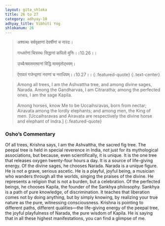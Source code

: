 ```yaml
---
layout: gita_shloka
title: 26 to 27
category: adhyay-10
adhyay_title: Vibhūti Yog
shlokanum: 26
---
```


> अश्वत्थः सर्ववृक्षाणां देवर्षीणां च नारदः।<br><br>गन्धर्वाणां चित्ररथः सिद्धानां कपिलो मुनिः।।10.26।।<br><br>उच्चैःश्रवसमश्वानां विद्धि माममृतोद्भवम्।<br><br>ऐरावतं गजेन्द्राणां नराणां च नराधिपम्।।10.27।।
{:.featured-quote} 
{:.text-center}

> Among all trees, I am the Ashvattha tree, and among divine sages, Narada. Among the Gandharvas, I am Citraratha; among the perfected ones, I am the sage Kapila.<br><br>Among horses, know Me to be Uccaihsravas, born from nectar; Airavata among the lordly elephants; and among men, the King of men. [Uccaihsravas and Airavata are respectively the divine horse and elephant of Indra.]
{:.featured-quote}

### Osho’s Commentary
Of all trees, Krishna says, I am the Ashvattha, the sacred fig tree. The peepal tree is held in special reverence in India, not just for its mythological associations, but because, even scientifically, it is unique. It is the one tree that releases oxygen twenty-four hours a day. It is a source of life-giving energy.
Of the divine sages, he chooses Narada. Narada is a unique figure. He is not a grave, serious ascetic. He is a playful, joyful being, a musician who wanders through all the worlds, singing the praises of the divine. He represents a religion that is not a burden, but a celebration.
Of the perfected beings, he chooses Kapila, the founder of the Sankhya philosophy. Sankhya is a path of pure knowledge, of discrimination. It teaches that liberation comes not by doing anything, but by simply knowing, by realizing your true nature as the pure, witnessing consciousness.
Krishna is pointing to different paths, different qualities—the life-giving energy of the peepal tree, the joyful playfulness of Narada, the pure wisdom of Kapila. He is saying that in all these highest manifestations, you can find a glimpse of me.
